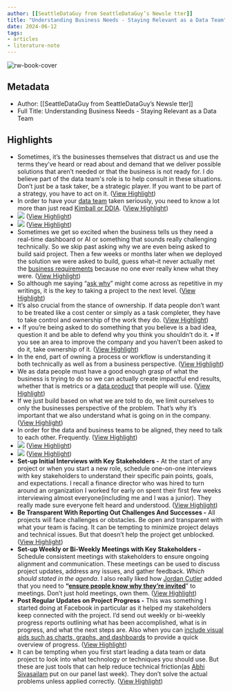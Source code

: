 ```yaml
---
author: [[SeattleDataGuy from SeattleDataGuy’s Newsle tter]]
title: "Understanding Business Needs - Staying Relevant as a Data Team"
date: 2024-06-12
tags: 
- articles
- literature-note
---
```

![rw-book-cover](https://readwise-assets.s3.amazonaws.com/static/images/article2.74d541386bbf.png)

## Metadata
- Author: [[SeattleDataGuy from SeattleDataGuy’s Newsle tter]]
- Full Title: Understanding Business Needs - Staying Relevant as a Data Team

## Highlights
- Sometimes, it’s the businesses themselves that distract us and use the terms they’ve heard or read about and demand that we deliver possible solutions that aren’t needed or that the business is not ready for.
  I do believe part of the data team's role is to help consult in these situations. Don’t just be a task taker, be a strategic player. If you want to be part of a strategy, you have to act on it. ([View Highlight](https://read.readwise.io/read/01j055rp6j3j1fv3ertbka0qdw))
- In order to have your [data team](https://substack.com/redirect/fb3017b8-88a6-4f80-8efd-25aefa2f932f?j=eyJ1IjoiMjIzYTgyIn0.sKvEWKdJVbfjtf9ATUi8jhInkgN0jta26RjThA3a2vg) taken seriously, you need to know a lot more than just read [Kimball or DDIA](https://substack.com/redirect/49d61ed1-0b57-49eb-963d-fd35dc0938a2?j=eyJ1IjoiMjIzYTgyIn0.sKvEWKdJVbfjtf9ATUi8jhInkgN0jta26RjThA3a2vg). ([View Highlight](https://read.readwise.io/read/01j055stw1f840bk7kg5ppnkhh))
- ![](https://substackcdn.com/image/fetch/w_500,c_limit,f_auto,q_auto:good,fl_progressive:steep/https%3A%2F%2Fsubstack-post-media.s3.amazonaws.com%2Fpublic%2Fimages%2Fb4e5720e-042e-4533-b5c3-bc4fde638630_500x666.jpeg) ([View Highlight](https://read.readwise.io/read/01j055taq7mtv2xkypy12d1hg4))
- ![](https://substackcdn.com/image/fetch/w_500,c_limit,f_auto,q_auto:good,fl_progressive:steep/https%3A%2F%2Fsubstack-post-media.s3.amazonaws.com%2Fpublic%2Fimages%2Fb4e5720e-042e-4533-b5c3-bc4fde638630_500x666.jpeg) ([View Highlight](https://read.readwise.io/read/01j055tasjh1as7ad99ej02371))
- Sometimes we get so excited when the business tells us they need a real-time dashboard or AI or something that sounds really challenging technically.
  So we skip past asking why we are even being asked to build said project.
  Then a few weeks or months later when we deployed the solution we were asked to build, guess what–it never actually met the [business requirements](https://substack.com/redirect/d4f587ee-767e-4ce0-bfa5-0554f71b18f6?j=eyJ1IjoiMjIzYTgyIn0.sKvEWKdJVbfjtf9ATUi8jhInkgN0jta26RjThA3a2vg) because no one ever really knew what they were. ([View Highlight](https://read.readwise.io/read/01j055v5hcc64ngam58mtr9cdz))
- So although me saying “[ask why](https://substack.com/redirect/03279e46-f0de-4351-9368-f855f280fbd8?j=eyJ1IjoiMjIzYTgyIn0.sKvEWKdJVbfjtf9ATUi8jhInkgN0jta26RjThA3a2vg)” might come across as repetitive in my writings, it is the key to taking a project to the next level. ([View Highlight](https://read.readwise.io/read/01j055vm43ve7fyks7pgj2m28e))
- It’s also crucial from the stance of ownership. If data people don’t want to be treated like a cost center or simply as a task completer, they have to take control and ownership of the work they do. ([View Highlight](https://read.readwise.io/read/01j055vvg09fwk5qr3ekjs3xp1))
- • If you’re being asked to do something that you believe is a bad idea, question it and be able to defend why you think you shouldn’t do it.
  • If you see an area to improve the company and you haven’t been asked to do it, take ownership of it. ([View Highlight](https://read.readwise.io/read/01j055wa4zp4hznkr3158tbpj7))
- In the end, part of owning a process or workflow is understanding it both technically as well as from a business perspective. ([View Highlight](https://read.readwise.io/read/01j055whxzrr0xje5cc8wfjyz4))
- We as data people must have a good enough grasp of what the business is trying to do so we can actually create impactful end results, whether that is metrics or a [data product](https://substack.com/redirect/0bb96444-7d92-43bc-a5bb-ac8402fefed2?j=eyJ1IjoiMjIzYTgyIn0.sKvEWKdJVbfjtf9ATUi8jhInkgN0jta26RjThA3a2vg) that people will use. ([View Highlight](https://read.readwise.io/read/01j0564eykxwhjsrwdwmyeb4sh))
- If we just build based on what we are told to do, we limit ourselves to only the businesses perspective of the problem. That’s why it’s important that we also understand what is going on in the company. ([View Highlight](https://read.readwise.io/read/01j0564mpeyd5as7zpd7vr6z5q))
- In order for the data and business teams to be aligned, they need to talk to each other.
  Frequently. ([View Highlight](https://read.readwise.io/read/01j05669d0tb3cwv7a0c0psny1))
- ![](https://substackcdn.com/image/fetch/w_2176,c_limit,f_auto,q_auto:good,fl_progressive:steep/https%3A%2F%2Fsubstack-post-media.s3.amazonaws.com%2Fpublic%2Fimages%2F08a7ca0f-96d2-49aa-ac35-3e591d5bcae8_1088x536.png) ([View Highlight](https://read.readwise.io/read/01j056769qaek73ddz3aqz4e3w))
- ![](https://substackcdn.com/image/fetch/w_2176,c_limit,f_auto,q_auto:good,fl_progressive:steep/https%3A%2F%2Fsubstack-post-media.s3.amazonaws.com%2Fpublic%2Fimages%2F08a7ca0f-96d2-49aa-ac35-3e591d5bcae8_1088x536.png) ([View Highlight](https://read.readwise.io/read/01j05676haaep1sjp4n8g6mhba))
- **Set-up Initial Interviews with Key Stakeholders -** At the start of any project or when you start a new role, schedule one-on-one interviews with key stakeholders to understand their specific pain points, goals, and expectations. I recall a finance director who was hired to turn around an organization I worked for early on spent their first few weeks interviewing almost everyone(including me and I was a junior). They really made sure everyone felt heard and understood. ([View Highlight](https://read.readwise.io/read/01j0567khpan43m5yyw2jtrr7s))
- **Be Transparent With Reporting Out Challenges And Successes -** All projects will face challenges or obstacles. Be open and transparent with what your team is facing. It can be tempting to minimize project delays and technical issues. But that doesn’t help the project get unblocked. ([View Highlight](https://read.readwise.io/read/01j0567pf41ge5vtgxdrmr10zy))
- **Set-up Weekly or Bi-Weekly Meetings with Key Stakeholders -** Schedule consistent meetings with stakeholders to ensure ongoing alignment and communication. These meetings can be used to discuss project updates, address any issues, and gather feedback. *Which should stated in the agenda*. I also really liked how [Jordan Cutler](https://open.substack.com/users/58854493-jordan-cutler?utm_source=mentions) added that you need to **“[ensure people know why they’re invited](https://substack.com/redirect/ba63eaf5-5b62-4e16-b50d-af3c450539ad?j=eyJ1IjoiMjIzYTgyIn0.sKvEWKdJVbfjtf9ATUi8jhInkgN0jta26RjThA3a2vg)**” to meetings. Don’t just hold meetings, own them. ([View Highlight](https://read.readwise.io/read/01j0567s7w5830pvvgad9yrt6a))
- **Post Regular Updates on Project Progress -** This was something I started doing at Facebook in particular as it helped my stakeholders keep connected with the project. I’d send out weekly or bi-weekly progress reports outlining what has been accomplished, what is in progress, and what the next steps are. Also when you can [include visual aids such as charts, graphs, and dashboards](https://substack.com/redirect/b373b0e0-7e68-4b23-8353-acf9ca2623e5?j=eyJ1IjoiMjIzYTgyIn0.sKvEWKdJVbfjtf9ATUi8jhInkgN0jta26RjThA3a2vg) to provide a quick overview of progress. ([View Highlight](https://read.readwise.io/read/01j0567wbm0n5xx4jff56gc4ef))
- It can be tempting when you first start leading a data team or data project to look into what technology or techniques you should use. But these are just tools that can help reduce technical friction(as [Abhi Sivasailam](https://substack.com/redirect/f26f86ea-5aed-4214-b416-bda34a862ab7?j=eyJ1IjoiMjIzYTgyIn0.sKvEWKdJVbfjtf9ATUi8jhInkgN0jta26RjThA3a2vg) put on our panel last week). They don’t solve the actual problems unless applied correctly. ([View Highlight](https://read.readwise.io/read/01j05689a502gekhbghn1yt369))

